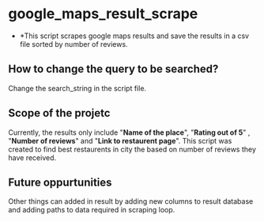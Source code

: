 # google_maps_result_scrape
* *This script scrapes google maps results and save the results in a csv file sorted by number of reviews.

## How to change the query to be searched?
Change the search_string in the script file.

## Scope of the projetc
Currently, the results only include "**Name of the place**", "**Rating out of 5**" , "**Number of reviews**" and "**Link to restaurent page**". 
This script was created to find best restaurents in city the based on number of reviews they have received.

## Future oppurtunities
Other things can added in result by adding new columns to result database and adding paths to data required in scraping loop.

